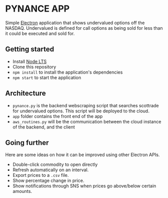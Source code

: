 # PYNANCE APP

Simple [Electron](http://electronjs.org) application that shows undervalued options off the NASDAQ. Undervalued is defined for call options as being sold for less than it could be executed and sold for.

## Getting started

- Install [Node LTS](https://nodejs.org)
- Clone this repository
- `npm install` to install the application's dependencies
- `npm start` to start the application

## Architecture

- `pynance.py` is the backend webscraping script that searches scottrade for undervalued options. This script will be deployed to the cloud.
- `app` folder contains the front end of the app
- `aws_routines.py` will be the communication between the cloud instance of the backend, and the client

## Going further

Here are some ideas on how it can be improved using other Electron APIs.

- Double-click commodity to open directly
- Refresh automatically on an interval.
- Export prices to a `.csv` file.
- Show percentage change in price.
- Show notifications through SNS when prices go above/below certain amounts.
